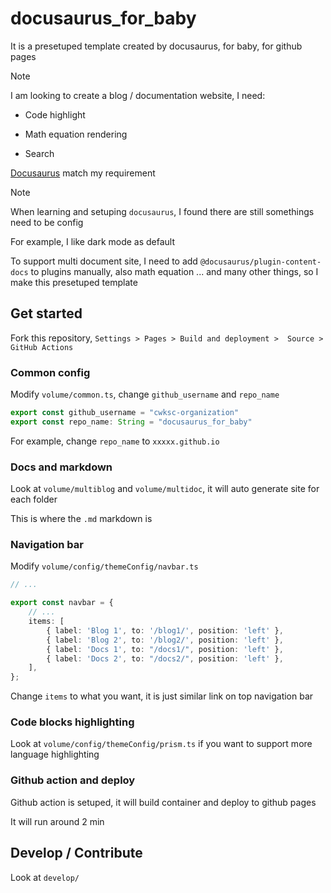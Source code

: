 # docusaurus_for_baby

It is a presetuped template created by docusaurus, for baby, for github pages

> [!NOTE]
>
> I am looking to create a blog / documentation website, I need:
>
> - Code highlight
>
> - Math equation rendering
>
> - Search
> 
> [Docusaurus](https://docusaurus.io/docs) match my requirement

> [!NOTE]
>
> When learning and setuping `docusaurus`, I found there are still somethings need to be config
> 
> For example, I like dark mode as default
> 
> To support multi document site, I need to add `@docusaurus/plugin-content-docs` to plugins manually, also math equation ... and many other things, so I make this presetuped template

## Get started

Fork this repository, `Settings > Pages > Build and deployment >  Source > GitHub Actions`

### Common config

Modify `volume/common.ts`, change `github_username` and `repo_name`

```typescript
export const github_username = "cwksc-organization"
export const repo_name: String = "docusaurus_for_baby"
```

For example, change `repo_name` to `xxxxx.github.io`

### Docs and markdown

Look at `volume/multiblog` and  `volume/multidoc`, it will auto generate site for each folder

This is where the `.md` markdown is

### Navigation bar

Modify `volume/config/themeConfig/navbar.ts`

```typescript
// ...

export const navbar = {
    // ...
    items: [
        { label: 'Blog 1', to: '/blog1/', position: 'left' },
        { label: 'Blog 2', to: '/blog2/', position: 'left' },
        { label: 'Docs 1', to: "/docs1/", position: 'left' },
        { label: 'Docs 2', to: "/docs2/", position: 'left' },
    ],
};
```

Change `items` to what you want, it is just similar link on top navigation bar

### Code blocks highlighting

Look at `volume/config/themeConfig/prism.ts` if you want to support more language highlighting

### Github action and deploy

Github action is setuped, it will build container and deploy to github pages

It will run around 2 min

## Develop / Contribute

Look at `develop/`

